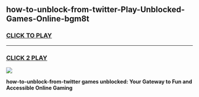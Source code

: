 
## how-to-unblock-from-twitter-Play-Unblocked-Games-Online-bgm8t
<h3>
<a href="https://premium76.site?title=how-to-unblock-from-twitter&ref=25A">CLICK TO PLAY</a></h3>
<hr>

<h3>
<a href="https://premium76.site?title=how-to-unblock-from-twitter&ref=25A">CLICK 2 PLAY</a>
  
</h3>

<a href="https://premium76.site?title=how-to-unblock-from-twitter&ref=25A"><img src="https://clearcache.store/games.png"></a>


**how-to-unblock-from-twitter games unblocked: Your Gateway to Fun and Accessible Online Gaming**
